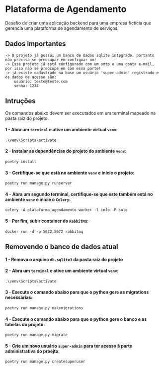 # Plataforma de Agendamento

Desafio de criar uma aplicação backend para uma empresa fictícia que gerencia uma plataforma de agendamento de serviços.


## Dados importantes
```
-> O projeto já possúi um banco de dados sqlite integrado, portanto não precisa se preocupar em configuar um!
-> Esse projeto já está configurado com um smtp e uma conta e-mail, por isso não se preocupe em com essa parte!
-> já existe cadastrado na base um usuário 'super-admin' registrado e os dados de acesso são:
    usuário: teste@teste.com
    senha: 1234
```

## Intruções


Os comandos abaixo devem ser executados em um terminal mapeado na pasta raiz do projeto.

#### 1 - Abra um `terminal` e ative um ambiente virtual `venv`:

```
.\venv\Scripts\activate
```


#### 2 - Instalar as dependências do projeto do ambiente `venv`:

```
poetry install
```



#### 3 - Certifique-se que está no ambiente `venv` e inicie o projeto:

```
poetry run manage.py runserver
```



#### 4 - Abra um segundo terminal, certifique-se que este também está no ambiente `venv` e inicie o `Celery`:

```
celery -A plataforma_agendamento worker -l info -P solo
```


#### 5 - Por fim, subir container do `RabbitMQ`:

```
docker run -d -p 5672:5672 rabbitmq
```


## Removendo o banco de dados atual


#### 1 - Remova o arquivo `db.sqlite3` da pasta raiz do projeto


#### 2 - Abra um `terminal` e ative um ambiente virtual `venv`:

```
.\venv\Scripts\activate
```

#### 3 - Execute o comando abaixo para que o python gere as migrations necessárias:

```
poetry run manage.py makemigrations
```


#### 4 - Execute o comando abaixo para que o python gere o banco e as tabelas do projeto:

```
poetry run manage.py migrate
```


#### 5 - Crie um novo usuário `super-admin` para ter acesso à parte administrativa do proejto:

```
poetry run manage.py createsuperuser
```